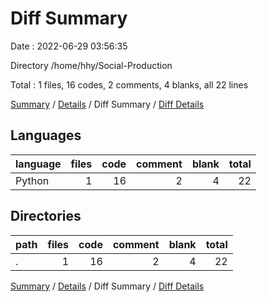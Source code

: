# Diff Summary

Date : 2022-06-29 03:56:35

Directory /home/hhy/Social-Production

Total : 1 files,  16 codes, 2 comments, 4 blanks, all 22 lines

[Summary](results.md) / [Details](details.md) / Diff Summary / [Diff Details](diff-details.md)

## Languages
| language | files | code | comment | blank | total |
| :--- | ---: | ---: | ---: | ---: | ---: |
| Python | 1 | 16 | 2 | 4 | 22 |

## Directories
| path | files | code | comment | blank | total |
| :--- | ---: | ---: | ---: | ---: | ---: |
| . | 1 | 16 | 2 | 4 | 22 |

[Summary](results.md) / [Details](details.md) / Diff Summary / [Diff Details](diff-details.md)